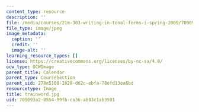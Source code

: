 ```yaml
---
content_type: resource
description: ''
file: /media/courses/21m-303-writing-in-tonal-forms-i-spring-2009/709093a2855499fbca36ab83c1ab3501_trainword.jpg
file_type: image/jpeg
image_metadata:
  caption: ''
  credit: ''
  image-alt: ''
learning_resource_types: []
license: https://creativecommons.org/licenses/by-nc-sa/4.0/
ocw_type: OCWImage
parent_title: Calendar
parent_type: CourseSection
parent_uid: 278e5108-1828-d62c-ebfa-78efd13ea6bd
resourcetype: Image
title: trainword.jpg
uid: 709093a2-8554-99fb-ca36-ab83c1ab3501
---
```

